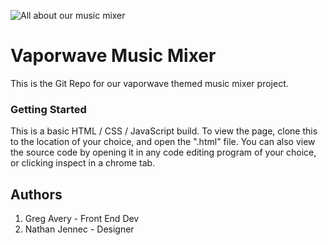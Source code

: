 ![All about our music mixer](images/vaporwave_background.jpg "Vaporwave Background")

# Vaporwave Music Mixer

This is the Git Repo for our vaporwave themed music mixer project. 

### Getting Started
This is a basic HTML / CSS / JavaScript build.
To view the page, clone this to the location of your choice, and open the ".html" file.
You can also view the source code by opening it in any code editing program of  your choice, or clicking inspect in a chrome tab.

## Authors
1. Greg Avery - Front End Dev
2. Nathan Jennec - Designer
